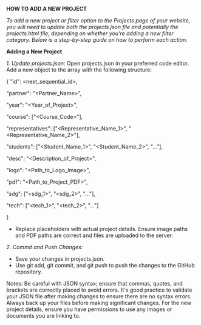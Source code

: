 **HOW TO ADD A NEW PROJECT**

_To add a new project or filter option to the Projects page of your website, you will need to update both the projects.json file and potentially the projects.html file, depending on whether you're adding a new filter category. Below is a step-by-step guide on how to perform each action._

**Adding a New Project**

_1. Update projects.json:_
Open projects.json in your preferred code editor.
Add a new object to the array with the following structure:

{
  "id": <next_sequential_id>,
  
  "partner": "<Partner_Name>",
  
  "year": "<Year_of_Project>",
  
  "course": ["<Course_Code>"],
  
  "representatives": ["<Representative_Name_1>", "<Representative_Name_2>"],
  
  "students": ["<Student_Name_1>", "<Student_Name_2>", "..."],
  
  "desc": "<Description_of_Project>",
  
  "logo": "<Path_to_Logo_Image>",
  
  "pdf": "<Path_to_Project_PDF>",
  
  "sdg": ["<sdg_1>", "<sdg_2>", "..."],
  
  "tech": ["<tech_1>", "<tech_2>", "..."]
  
}
* Replace placeholders with actual project details. Ensure image paths and PDF paths are correct and files are uploaded to the server.


_2. Commit and Push Changes:_
- Save your changes in projects.json.
- Use git add, git commit, and git push to push the changes to the GitHub repository.

Notes:
Be careful with JSON syntax; ensure that commas, quotes, and brackets are correctly placed to avoid errors.
It's good practice to validate your JSON file after making changes to ensure there are no syntax errors.
Always back up your files before making significant changes.
For the new project details, ensure you have permissions to use any images or documents you are linking to.
